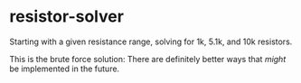 # resistor-solver
Starting with a given resistance range, solving for 1k, 5.1k, and 10k resistors.



This is the brute force solution: There are definitely better ways that *might* be implemented in the future.